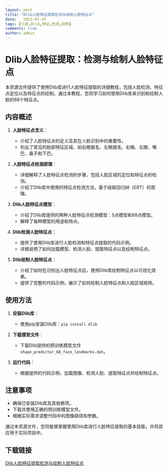 ```yaml
---
layout: post
title: "Dlib人脸特征提取检测与绘制人脸特征点"
date:   2023-03-29
tags: [人脸,Dlib,特征,检测,绘制]
comments: true
author: admin
---
```

# Dlib人脸特征提取：检测与绘制人脸特征点

本资源文件提供了使用Dlib库进行人脸特征提取的详细教程，包括人脸检测、特征点定位以及特征点的绘制。通过本教程，您将学习如何使用Dlib库来识别和绘制人脸的68个特征点。

## 内容概述

1. **人脸特征点含义**：
   - 介绍了人脸特征点的定义及其在人脸识别中的重要性。
   - 列出了常见的脸部特征区域，如右眼眉毛、左眼眉毛、右眼、左眼、嘴巴、鼻子和下巴。

2. **人脸特征点检测原理**：
   - 详细解释了人脸特征点检测的步骤，包括人脸区域的定位和特征点的检测。
   - 介绍了Dlib库中使用的特征点检测方法，基于级联回归树（ERT）的原理。

3. **Dlib人脸特征点模型**：
   - 介绍了Dlib库提供的两种人脸特征点检测模型：5点模型和68点模型。
   - 解释了每种模型的用途和特点。

4. **Dlib检测人脸特征点**：
   - 提供了使用Dlib库进行人脸检测和特征点提取的代码示例。
   - 详细说明了如何加载模型、检测人脸、提取特征点以及绘制特征点。

5. **Dlib绘制人脸特征点**：
   - 介绍了如何在识别出人脸特征点后，使用Dlib库绘制特征点以可视化效果。
   - 提供了完整的代码示例，展示了如何绘制人脸特征点和人脸区域矩阵。

## 使用方法

1. **安装Dlib库**：
   - 使用pip安装Dlib库：`pip install dlib`

2. **下载模型文件**：
   - 下载Dlib提供的预训练模型文件`shape_predictor_68_face_landmarks.dat`。

3. **运行代码**：
   - 根据提供的代码示例，加载图像、检测人脸、提取特征点并绘制特征点。

## 注意事项

- 确保已安装Dlib库及其依赖项。
- 下载并使用正确的预训练模型文件。
- 根据实际需求调整代码中的图像路径和参数。

通过本资源文件，您将能够掌握使用Dlib库进行人脸特征提取的基本技能，并将其应用于实际项目中。

## 下载链接

[Dlib人脸特征提取检测与绘制人脸特征点](https://pan.quark.cn/s/9739b7fa3d8d)